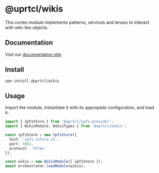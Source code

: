 # @uprtcl/wikis

This cortex module implements patterns, services and lenses to interact with wiki-like objects.

## Documentation

Visit our [documentation site](https://uprtcl.github.io/js-uprtcl).

## Install

```bash
npm install @uprtcl/wikis
```

## Usage

Import the module, instantiate it with its appropiate configuration, and load it:

```ts
import { IpfsStore } from '@uprtcl/ipfs-provider';
import { WikisModule, WikisTypes } from '@uprtcl/wikis';

const ipfsStore = new IpfsStore({
  host: 'ipfs.infura.io',
  port: 5001,
  protocol: 'https'
});

const wikis = new WikisModule([ ipfsStore ]);
await orchestrator.loadModule(wikis);
```
